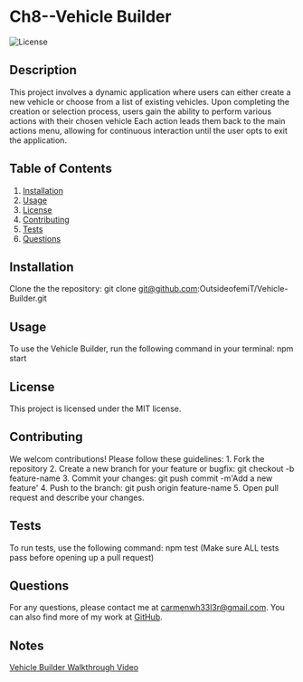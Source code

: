 
# Ch8--Vehicle Builder

![License](https://img.shields.io/badge/License-MIT-yellow.svg)

## Description
This project involves a dynamic application where users can either create a new vehicle or choose from a list of existing vehicles. Upon completing the creation or selection process, users gain the ability to perform various actions with their chosen vehicle Each action leads them back to the main actions menu, allowing for continuous interaction until the user opts to exit the application.

## Table of Contents
1. [Installation](#installation)
2. [Usage](#usage)
3. [License](#license)
4. [Contributing](#contributing)
5. [Tests](#tests)
6. [Questions](#questions)

## Installation
Clone the the repository: git clone git@github.com:OutsideofemiT/Vehicle-Builder.git

## Usage
To use the Vehicle Builder, run the following command in your terminal: npm start

## License
This project is licensed under the MIT license.

## Contributing
We welcom contributions! Please follow these guidelines: 1. Fork the repository 2. Create a new branch for your feature or bugfix: git checkout -b feature-name 3. Commit your changes: git push commit  -m'Add a new feature' 4. Push to the branch: git push origin feature-name 5. Open pull request and describe your changes.

## Tests
To run tests, use the following command: npm test (Make sure ALL tests pass before opening up a pull request)

## Questions
For any questions, please contact me at carmenwh33l3r@gmail.com. You can also find more of my work at [GitHub](https://github.com/OutsideofEmit).

## Notes
[Vehicle Builder Walkthrough Video](https://drive.google.com/file/d/1cS7hHHn9V_kcMHOKSx-I2CoR3nMPHv-3/view?usp=drive_link)
